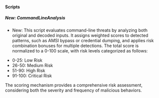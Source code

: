 
#### Scripts

##### New: CommandLineAnalysis

- New: This script evaluates command-line threats by analyzing both original and decoded inputs. It assigns weighted scores to detected patterns, such as AMSI bypass or credential dumping, and applies risk combination bonuses for multiple detections. The total score is normalized to a 0-100 scale, with risk levels categorized as follows:

* 0-25: Low Risk
* 26-50: Medium Risk
* 51-90: High Risk
* 91-100: Critical Risk

The scoring mechanism provides a comprehensive risk assessment, considering both the severity and frequency of malicious behaviors.